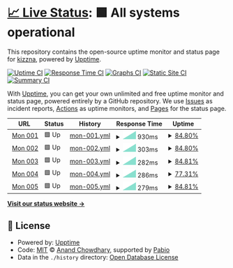# [📈 Live Status](https://kizzna.github.io/bovorn-mon): <!--live status--> **🟩 All systems operational**

This repository contains the open-source uptime monitor and status page for [kizzna](https://kizzna.github.io/bovorn-mon), powered by [Upptime](https://github.com/upptime/upptime).

[![Uptime CI](https://github.com/kizzna/bovorn-mon/workflows/Uptime%20CI/badge.svg)](https://github.com/kizzna/bovorn-mon/actions?query=workflow%3A%22Uptime+CI%22)
[![Response Time CI](https://github.com/kizzna/bovorn-mon/workflows/Response%20Time%20CI/badge.svg)](https://github.com/kizzna/bovorn-mon/actions?query=workflow%3A%22Response+Time+CI%22)
[![Graphs CI](https://github.com/kizzna/bovorn-mon/workflows/Graphs%20CI/badge.svg)](https://github.com/kizzna/bovorn-mon/actions?query=workflow%3A%22Graphs+CI%22)
[![Static Site CI](https://github.com/kizzna/bovorn-mon/workflows/Static%20Site%20CI/badge.svg)](https://github.com/kizzna/bovorn-mon/actions?query=workflow%3A%22Static+Site+CI%22)
[![Summary CI](https://github.com/kizzna/bovorn-mon/workflows/Summary%20CI/badge.svg)](https://github.com/kizzna/bovorn-mon/actions?query=workflow%3A%22Summary+CI%22)

With [Upptime](https://upptime.js.org), you can get your own unlimited and free uptime monitor and status page, powered entirely by a GitHub repository. We use [Issues](https://github.com/kizzna/bovorn-mon/issues) as incident reports, [Actions](https://github.com/kizzna/bovorn-mon/actions) as uptime monitors, and [Pages](https://kizzna.github.io/bovorn-mon) for the status page.

<!--start: status pages-->
<!-- This summary is generated by Upptime (https://github.com/upptime/upptime) -->
<!-- Do not edit this manually, your changes will be overwritten -->
<!-- prettier-ignore -->
| URL | Status | History | Response Time | Uptime |
| --- | ------ | ------- | ------------- | ------ |
| <img alt="" src="https://icons.duckduckgo.com/ip3/mon.watbovorn.org.ico" height="13"> [Mon 001](https://mon.watbovorn.org/10.0.9.1.txt) | 🟩 Up | [mon-001.yml](https://github.com/kizzna/bovorn-mon/commits/HEAD/history/mon-001.yml) | <details><summary><img alt="Response time graph" src="./graphs/mon-001/response-time-week.png" height="20"> 930ms</summary><br><a href="https://kizzna.github.io/bovorn-mon/history/mon-001"><img alt="Response time 930" src="https://img.shields.io/endpoint?url=https%3A%2F%2Fraw.githubusercontent.com%2Fkizzna%2Fbovorn-mon%2FHEAD%2Fapi%2Fmon-001%2Fresponse-time.json"></a><br><a href="https://kizzna.github.io/bovorn-mon/history/mon-001"><img alt="24-hour response time 930" src="https://img.shields.io/endpoint?url=https%3A%2F%2Fraw.githubusercontent.com%2Fkizzna%2Fbovorn-mon%2FHEAD%2Fapi%2Fmon-001%2Fresponse-time-day.json"></a><br><a href="https://kizzna.github.io/bovorn-mon/history/mon-001"><img alt="7-day response time 930" src="https://img.shields.io/endpoint?url=https%3A%2F%2Fraw.githubusercontent.com%2Fkizzna%2Fbovorn-mon%2FHEAD%2Fapi%2Fmon-001%2Fresponse-time-week.json"></a><br><a href="https://kizzna.github.io/bovorn-mon/history/mon-001"><img alt="30-day response time 930" src="https://img.shields.io/endpoint?url=https%3A%2F%2Fraw.githubusercontent.com%2Fkizzna%2Fbovorn-mon%2FHEAD%2Fapi%2Fmon-001%2Fresponse-time-month.json"></a><br><a href="https://kizzna.github.io/bovorn-mon/history/mon-001"><img alt="1-year response time 930" src="https://img.shields.io/endpoint?url=https%3A%2F%2Fraw.githubusercontent.com%2Fkizzna%2Fbovorn-mon%2FHEAD%2Fapi%2Fmon-001%2Fresponse-time-year.json"></a></details> | <details><summary><a href="https://kizzna.github.io/bovorn-mon/history/mon-001">84.80%</a></summary><a href="https://kizzna.github.io/bovorn-mon/history/mon-001"><img alt="All-time uptime 84.80%" src="https://img.shields.io/endpoint?url=https%3A%2F%2Fraw.githubusercontent.com%2Fkizzna%2Fbovorn-mon%2FHEAD%2Fapi%2Fmon-001%2Fuptime.json"></a><br><a href="https://kizzna.github.io/bovorn-mon/history/mon-001"><img alt="24-hour uptime 84.80%" src="https://img.shields.io/endpoint?url=https%3A%2F%2Fraw.githubusercontent.com%2Fkizzna%2Fbovorn-mon%2FHEAD%2Fapi%2Fmon-001%2Fuptime-day.json"></a><br><a href="https://kizzna.github.io/bovorn-mon/history/mon-001"><img alt="7-day uptime 84.80%" src="https://img.shields.io/endpoint?url=https%3A%2F%2Fraw.githubusercontent.com%2Fkizzna%2Fbovorn-mon%2FHEAD%2Fapi%2Fmon-001%2Fuptime-week.json"></a><br><a href="https://kizzna.github.io/bovorn-mon/history/mon-001"><img alt="30-day uptime 84.80%" src="https://img.shields.io/endpoint?url=https%3A%2F%2Fraw.githubusercontent.com%2Fkizzna%2Fbovorn-mon%2FHEAD%2Fapi%2Fmon-001%2Fuptime-month.json"></a><br><a href="https://kizzna.github.io/bovorn-mon/history/mon-001"><img alt="1-year uptime 84.80%" src="https://img.shields.io/endpoint?url=https%3A%2F%2Fraw.githubusercontent.com%2Fkizzna%2Fbovorn-mon%2FHEAD%2Fapi%2Fmon-001%2Fuptime-year.json"></a></details>
| <img alt="" src="https://icons.duckduckgo.com/ip3/mon.watbovorn.org.ico" height="13"> [Mon 002](https://mon.watbovorn.org/10.0.9.2.txt) | 🟩 Up | [mon-002.yml](https://github.com/kizzna/bovorn-mon/commits/HEAD/history/mon-002.yml) | <details><summary><img alt="Response time graph" src="./graphs/mon-002/response-time-week.png" height="20"> 303ms</summary><br><a href="https://kizzna.github.io/bovorn-mon/history/mon-002"><img alt="Response time 303" src="https://img.shields.io/endpoint?url=https%3A%2F%2Fraw.githubusercontent.com%2Fkizzna%2Fbovorn-mon%2FHEAD%2Fapi%2Fmon-002%2Fresponse-time.json"></a><br><a href="https://kizzna.github.io/bovorn-mon/history/mon-002"><img alt="24-hour response time 303" src="https://img.shields.io/endpoint?url=https%3A%2F%2Fraw.githubusercontent.com%2Fkizzna%2Fbovorn-mon%2FHEAD%2Fapi%2Fmon-002%2Fresponse-time-day.json"></a><br><a href="https://kizzna.github.io/bovorn-mon/history/mon-002"><img alt="7-day response time 303" src="https://img.shields.io/endpoint?url=https%3A%2F%2Fraw.githubusercontent.com%2Fkizzna%2Fbovorn-mon%2FHEAD%2Fapi%2Fmon-002%2Fresponse-time-week.json"></a><br><a href="https://kizzna.github.io/bovorn-mon/history/mon-002"><img alt="30-day response time 303" src="https://img.shields.io/endpoint?url=https%3A%2F%2Fraw.githubusercontent.com%2Fkizzna%2Fbovorn-mon%2FHEAD%2Fapi%2Fmon-002%2Fresponse-time-month.json"></a><br><a href="https://kizzna.github.io/bovorn-mon/history/mon-002"><img alt="1-year response time 303" src="https://img.shields.io/endpoint?url=https%3A%2F%2Fraw.githubusercontent.com%2Fkizzna%2Fbovorn-mon%2FHEAD%2Fapi%2Fmon-002%2Fresponse-time-year.json"></a></details> | <details><summary><a href="https://kizzna.github.io/bovorn-mon/history/mon-002">84.80%</a></summary><a href="https://kizzna.github.io/bovorn-mon/history/mon-002"><img alt="All-time uptime 84.80%" src="https://img.shields.io/endpoint?url=https%3A%2F%2Fraw.githubusercontent.com%2Fkizzna%2Fbovorn-mon%2FHEAD%2Fapi%2Fmon-002%2Fuptime.json"></a><br><a href="https://kizzna.github.io/bovorn-mon/history/mon-002"><img alt="24-hour uptime 84.80%" src="https://img.shields.io/endpoint?url=https%3A%2F%2Fraw.githubusercontent.com%2Fkizzna%2Fbovorn-mon%2FHEAD%2Fapi%2Fmon-002%2Fuptime-day.json"></a><br><a href="https://kizzna.github.io/bovorn-mon/history/mon-002"><img alt="7-day uptime 84.80%" src="https://img.shields.io/endpoint?url=https%3A%2F%2Fraw.githubusercontent.com%2Fkizzna%2Fbovorn-mon%2FHEAD%2Fapi%2Fmon-002%2Fuptime-week.json"></a><br><a href="https://kizzna.github.io/bovorn-mon/history/mon-002"><img alt="30-day uptime 84.80%" src="https://img.shields.io/endpoint?url=https%3A%2F%2Fraw.githubusercontent.com%2Fkizzna%2Fbovorn-mon%2FHEAD%2Fapi%2Fmon-002%2Fuptime-month.json"></a><br><a href="https://kizzna.github.io/bovorn-mon/history/mon-002"><img alt="1-year uptime 84.80%" src="https://img.shields.io/endpoint?url=https%3A%2F%2Fraw.githubusercontent.com%2Fkizzna%2Fbovorn-mon%2FHEAD%2Fapi%2Fmon-002%2Fuptime-year.json"></a></details>
| <img alt="" src="https://icons.duckduckgo.com/ip3/mon.watbovorn.org.ico" height="13"> [Mon 003](https://mon.watbovorn.org/10.0.9.3.txt) | 🟩 Up | [mon-003.yml](https://github.com/kizzna/bovorn-mon/commits/HEAD/history/mon-003.yml) | <details><summary><img alt="Response time graph" src="./graphs/mon-003/response-time-week.png" height="20"> 282ms</summary><br><a href="https://kizzna.github.io/bovorn-mon/history/mon-003"><img alt="Response time 282" src="https://img.shields.io/endpoint?url=https%3A%2F%2Fraw.githubusercontent.com%2Fkizzna%2Fbovorn-mon%2FHEAD%2Fapi%2Fmon-003%2Fresponse-time.json"></a><br><a href="https://kizzna.github.io/bovorn-mon/history/mon-003"><img alt="24-hour response time 282" src="https://img.shields.io/endpoint?url=https%3A%2F%2Fraw.githubusercontent.com%2Fkizzna%2Fbovorn-mon%2FHEAD%2Fapi%2Fmon-003%2Fresponse-time-day.json"></a><br><a href="https://kizzna.github.io/bovorn-mon/history/mon-003"><img alt="7-day response time 282" src="https://img.shields.io/endpoint?url=https%3A%2F%2Fraw.githubusercontent.com%2Fkizzna%2Fbovorn-mon%2FHEAD%2Fapi%2Fmon-003%2Fresponse-time-week.json"></a><br><a href="https://kizzna.github.io/bovorn-mon/history/mon-003"><img alt="30-day response time 282" src="https://img.shields.io/endpoint?url=https%3A%2F%2Fraw.githubusercontent.com%2Fkizzna%2Fbovorn-mon%2FHEAD%2Fapi%2Fmon-003%2Fresponse-time-month.json"></a><br><a href="https://kizzna.github.io/bovorn-mon/history/mon-003"><img alt="1-year response time 282" src="https://img.shields.io/endpoint?url=https%3A%2F%2Fraw.githubusercontent.com%2Fkizzna%2Fbovorn-mon%2FHEAD%2Fapi%2Fmon-003%2Fresponse-time-year.json"></a></details> | <details><summary><a href="https://kizzna.github.io/bovorn-mon/history/mon-003">84.81%</a></summary><a href="https://kizzna.github.io/bovorn-mon/history/mon-003"><img alt="All-time uptime 84.81%" src="https://img.shields.io/endpoint?url=https%3A%2F%2Fraw.githubusercontent.com%2Fkizzna%2Fbovorn-mon%2FHEAD%2Fapi%2Fmon-003%2Fuptime.json"></a><br><a href="https://kizzna.github.io/bovorn-mon/history/mon-003"><img alt="24-hour uptime 84.81%" src="https://img.shields.io/endpoint?url=https%3A%2F%2Fraw.githubusercontent.com%2Fkizzna%2Fbovorn-mon%2FHEAD%2Fapi%2Fmon-003%2Fuptime-day.json"></a><br><a href="https://kizzna.github.io/bovorn-mon/history/mon-003"><img alt="7-day uptime 84.81%" src="https://img.shields.io/endpoint?url=https%3A%2F%2Fraw.githubusercontent.com%2Fkizzna%2Fbovorn-mon%2FHEAD%2Fapi%2Fmon-003%2Fuptime-week.json"></a><br><a href="https://kizzna.github.io/bovorn-mon/history/mon-003"><img alt="30-day uptime 84.81%" src="https://img.shields.io/endpoint?url=https%3A%2F%2Fraw.githubusercontent.com%2Fkizzna%2Fbovorn-mon%2FHEAD%2Fapi%2Fmon-003%2Fuptime-month.json"></a><br><a href="https://kizzna.github.io/bovorn-mon/history/mon-003"><img alt="1-year uptime 84.81%" src="https://img.shields.io/endpoint?url=https%3A%2F%2Fraw.githubusercontent.com%2Fkizzna%2Fbovorn-mon%2FHEAD%2Fapi%2Fmon-003%2Fuptime-year.json"></a></details>
| <img alt="" src="https://icons.duckduckgo.com/ip3/mon.watbovorn.org.ico" height="13"> [Mon 004](https://mon.watbovorn.org/10.0.9.4.txt) | 🟩 Up | [mon-004.yml](https://github.com/kizzna/bovorn-mon/commits/HEAD/history/mon-004.yml) | <details><summary><img alt="Response time graph" src="./graphs/mon-004/response-time-week.png" height="20"> 286ms</summary><br><a href="https://kizzna.github.io/bovorn-mon/history/mon-004"><img alt="Response time 286" src="https://img.shields.io/endpoint?url=https%3A%2F%2Fraw.githubusercontent.com%2Fkizzna%2Fbovorn-mon%2FHEAD%2Fapi%2Fmon-004%2Fresponse-time.json"></a><br><a href="https://kizzna.github.io/bovorn-mon/history/mon-004"><img alt="24-hour response time 286" src="https://img.shields.io/endpoint?url=https%3A%2F%2Fraw.githubusercontent.com%2Fkizzna%2Fbovorn-mon%2FHEAD%2Fapi%2Fmon-004%2Fresponse-time-day.json"></a><br><a href="https://kizzna.github.io/bovorn-mon/history/mon-004"><img alt="7-day response time 286" src="https://img.shields.io/endpoint?url=https%3A%2F%2Fraw.githubusercontent.com%2Fkizzna%2Fbovorn-mon%2FHEAD%2Fapi%2Fmon-004%2Fresponse-time-week.json"></a><br><a href="https://kizzna.github.io/bovorn-mon/history/mon-004"><img alt="30-day response time 286" src="https://img.shields.io/endpoint?url=https%3A%2F%2Fraw.githubusercontent.com%2Fkizzna%2Fbovorn-mon%2FHEAD%2Fapi%2Fmon-004%2Fresponse-time-month.json"></a><br><a href="https://kizzna.github.io/bovorn-mon/history/mon-004"><img alt="1-year response time 286" src="https://img.shields.io/endpoint?url=https%3A%2F%2Fraw.githubusercontent.com%2Fkizzna%2Fbovorn-mon%2FHEAD%2Fapi%2Fmon-004%2Fresponse-time-year.json"></a></details> | <details><summary><a href="https://kizzna.github.io/bovorn-mon/history/mon-004">77.31%</a></summary><a href="https://kizzna.github.io/bovorn-mon/history/mon-004"><img alt="All-time uptime 77.31%" src="https://img.shields.io/endpoint?url=https%3A%2F%2Fraw.githubusercontent.com%2Fkizzna%2Fbovorn-mon%2FHEAD%2Fapi%2Fmon-004%2Fuptime.json"></a><br><a href="https://kizzna.github.io/bovorn-mon/history/mon-004"><img alt="24-hour uptime 77.31%" src="https://img.shields.io/endpoint?url=https%3A%2F%2Fraw.githubusercontent.com%2Fkizzna%2Fbovorn-mon%2FHEAD%2Fapi%2Fmon-004%2Fuptime-day.json"></a><br><a href="https://kizzna.github.io/bovorn-mon/history/mon-004"><img alt="7-day uptime 77.31%" src="https://img.shields.io/endpoint?url=https%3A%2F%2Fraw.githubusercontent.com%2Fkizzna%2Fbovorn-mon%2FHEAD%2Fapi%2Fmon-004%2Fuptime-week.json"></a><br><a href="https://kizzna.github.io/bovorn-mon/history/mon-004"><img alt="30-day uptime 77.31%" src="https://img.shields.io/endpoint?url=https%3A%2F%2Fraw.githubusercontent.com%2Fkizzna%2Fbovorn-mon%2FHEAD%2Fapi%2Fmon-004%2Fuptime-month.json"></a><br><a href="https://kizzna.github.io/bovorn-mon/history/mon-004"><img alt="1-year uptime 77.31%" src="https://img.shields.io/endpoint?url=https%3A%2F%2Fraw.githubusercontent.com%2Fkizzna%2Fbovorn-mon%2FHEAD%2Fapi%2Fmon-004%2Fuptime-year.json"></a></details>
| <img alt="" src="https://icons.duckduckgo.com/ip3/mon.watbovorn.org.ico" height="13"> [Mon 005](https://mon.watbovorn.org/10.0.9.5.txt) | 🟩 Up | [mon-005.yml](https://github.com/kizzna/bovorn-mon/commits/HEAD/history/mon-005.yml) | <details><summary><img alt="Response time graph" src="./graphs/mon-005/response-time-week.png" height="20"> 279ms</summary><br><a href="https://kizzna.github.io/bovorn-mon/history/mon-005"><img alt="Response time 279" src="https://img.shields.io/endpoint?url=https%3A%2F%2Fraw.githubusercontent.com%2Fkizzna%2Fbovorn-mon%2FHEAD%2Fapi%2Fmon-005%2Fresponse-time.json"></a><br><a href="https://kizzna.github.io/bovorn-mon/history/mon-005"><img alt="24-hour response time 279" src="https://img.shields.io/endpoint?url=https%3A%2F%2Fraw.githubusercontent.com%2Fkizzna%2Fbovorn-mon%2FHEAD%2Fapi%2Fmon-005%2Fresponse-time-day.json"></a><br><a href="https://kizzna.github.io/bovorn-mon/history/mon-005"><img alt="7-day response time 279" src="https://img.shields.io/endpoint?url=https%3A%2F%2Fraw.githubusercontent.com%2Fkizzna%2Fbovorn-mon%2FHEAD%2Fapi%2Fmon-005%2Fresponse-time-week.json"></a><br><a href="https://kizzna.github.io/bovorn-mon/history/mon-005"><img alt="30-day response time 279" src="https://img.shields.io/endpoint?url=https%3A%2F%2Fraw.githubusercontent.com%2Fkizzna%2Fbovorn-mon%2FHEAD%2Fapi%2Fmon-005%2Fresponse-time-month.json"></a><br><a href="https://kizzna.github.io/bovorn-mon/history/mon-005"><img alt="1-year response time 279" src="https://img.shields.io/endpoint?url=https%3A%2F%2Fraw.githubusercontent.com%2Fkizzna%2Fbovorn-mon%2FHEAD%2Fapi%2Fmon-005%2Fresponse-time-year.json"></a></details> | <details><summary><a href="https://kizzna.github.io/bovorn-mon/history/mon-005">84.81%</a></summary><a href="https://kizzna.github.io/bovorn-mon/history/mon-005"><img alt="All-time uptime 84.81%" src="https://img.shields.io/endpoint?url=https%3A%2F%2Fraw.githubusercontent.com%2Fkizzna%2Fbovorn-mon%2FHEAD%2Fapi%2Fmon-005%2Fuptime.json"></a><br><a href="https://kizzna.github.io/bovorn-mon/history/mon-005"><img alt="24-hour uptime 84.81%" src="https://img.shields.io/endpoint?url=https%3A%2F%2Fraw.githubusercontent.com%2Fkizzna%2Fbovorn-mon%2FHEAD%2Fapi%2Fmon-005%2Fuptime-day.json"></a><br><a href="https://kizzna.github.io/bovorn-mon/history/mon-005"><img alt="7-day uptime 84.81%" src="https://img.shields.io/endpoint?url=https%3A%2F%2Fraw.githubusercontent.com%2Fkizzna%2Fbovorn-mon%2FHEAD%2Fapi%2Fmon-005%2Fuptime-week.json"></a><br><a href="https://kizzna.github.io/bovorn-mon/history/mon-005"><img alt="30-day uptime 84.81%" src="https://img.shields.io/endpoint?url=https%3A%2F%2Fraw.githubusercontent.com%2Fkizzna%2Fbovorn-mon%2FHEAD%2Fapi%2Fmon-005%2Fuptime-month.json"></a><br><a href="https://kizzna.github.io/bovorn-mon/history/mon-005"><img alt="1-year uptime 84.81%" src="https://img.shields.io/endpoint?url=https%3A%2F%2Fraw.githubusercontent.com%2Fkizzna%2Fbovorn-mon%2FHEAD%2Fapi%2Fmon-005%2Fuptime-year.json"></a></details>

<!--end: status pages-->

[**Visit our status website →**](https://kizzna.github.io/bovorn-mon)

## 📄 License

- Powered by: [Upptime](https://github.com/upptime/upptime)
- Code: [MIT](./LICENSE) © [Anand Chowdhary](https://anandchowdhary.com), supported by [Pabio](https://pabio.com)
- Data in the `./history` directory: [Open Database License](https://opendatacommons.org/licenses/odbl/1-0/)
